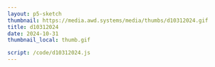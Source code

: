 ```yaml
---
layout: p5-sketch
thumbnail: https://media.awd.systems/media/thumbs/d10312024.gif
title: d10312024
date: 2024-10-31
thumbnail_local: thumb.gif

script: /code/d10312024.js
---
```

